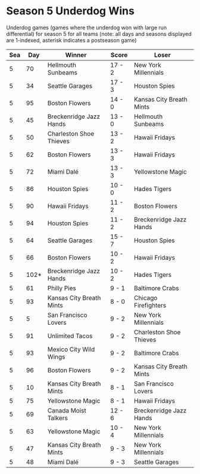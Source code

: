 # Season 5 Underdog Wins



Underdog games (games where the underdog won with large run differential) for season 5 for all teams (note: all days and seasons displayed are 1-indexed, asterisk indicates a postseason game)


| Sea | Day | Winner | Score | Loser | 
| ------ |------ |------ |------ |------ |
| 5 | 70 | Hellmouth Sunbeams | 17 - 2 | New York Millennials | 
| 5 | 34 | Seattle Garages | 17 - 3 | Houston Spies | 
| 5 | 95 | Boston Flowers | 14 - 0 | Kansas City Breath Mints | 
| 5 | 45 | Breckenridge Jazz Hands | 13 - 0 | Hellmouth Sunbeams | 
| 5 | 50 | Charleston Shoe Thieves | 13 - 2 | Hawaii Fridays | 
| 5 | 62 | Boston Flowers | 13 - 3 | Hawaii Fridays | 
| 5 | 72 | Miami Dalé | 13 - 3 | Yellowstone Magic | 
| 5 | 86 | Houston Spies | 10 - 0 | Hades Tigers | 
| 5 | 90 | Hawaii Fridays | 11 - 2 | Boston Flowers | 
| 5 | 94 | Houston Spies | 11 - 2 | Breckenridge Jazz Hands | 
| 5 | 64 | Seattle Garages | 15 - 7 | Houston Spies | 
| 5 | 66 | Boston Flowers | 10 - 2 | Hawaii Fridays | 
| 5 | 102* | Breckenridge Jazz Hands | 10 - 2 | Hades Tigers | 
| 5 | 61 | Philly Pies | 9 - 1 | Baltimore Crabs | 
| 5 | 93 | Kansas City Breath Mints | 8 - 0 | Chicago Firefighters | 
| 5 | 5 | San Francisco Lovers | 9 - 2 | New York Millennials | 
| 5 | 91 | Unlimited Tacos | 9 - 2 | Charleston Shoe Thieves | 
| 5 | 93 | Mexico City Wild Wings | 9 - 2 | Baltimore Crabs | 
| 5 | 96 | Boston Flowers | 9 - 2 | Kansas City Breath Mints | 
| 5 | 10 | Kansas City Breath Mints | 8 - 1 | San Francisco Lovers | 
| 5 | 75 | Yellowstone Magic | 8 - 1 | Hawaii Fridays | 
| 5 | 69 | Canada Moist Talkers | 12 - 6 | Breckenridge Jazz Hands | 
| 5 | 63 | Yellowstone Magic | 10 - 4 | New York Millennials | 
| 5 | 47 | Kansas City Breath Mints | 9 - 3 | New York Millennials | 
| 5 | 48 | Miami Dalé | 9 - 3 | Seattle Garages | 


